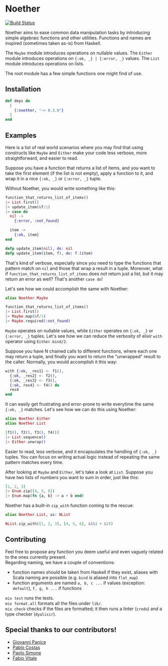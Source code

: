 # Noether

[![Build Status](https://github.com/sphaso/noether/actions/workflows/elixir.yml/badge.svg?branch=main)](https://github.com/sphaso/noether/actions/workflows/elixir.yml)

Noether aims to ease common data manipulation tasks by introducing simple algebraic functions and other utilities.
Functions and names are inspired (sometimes taken as-is) from Haskell.

The `Maybe` module introduces operations on nullable values.
The `Either` module introduces operations on `{:ok, _} | {:error, _}` values.
The `List` module introduces operations on lists.

The root module has a few simple functions one might find of use.

## Installation

```elixir
def deps do
  [
    {:noether, "~> 0.3.0"}
  ]
end
```

## Examples

Here is a list of real world scenarios where you may find that using constructs like `Maybe` and `Either` make your code less verbose, more straightforward, and easier to read.

Suppose you have a function that returns a list of items, and you want to take the first element (if the list is not empty), apply a function to it, and wrap it in a nice `{:ok, _}` or `{:error, _}` tuple.

Without Noether, you would write something like this:

```elixir
function_that_returns_list_of_items()
|> List.first()
|> update_item(&f/1)
|> case do
  nil ->
    {:error, :not_found}

  item ->
    {:ok, item}
end

defp update_item(nil), do: nil
defp update_item(item, f), do: f.(item)
```

That's kind of verbose, especially since you need to type the functions that pattern match on `nil` and those that wrap a result in a tuple. Moreover, what if `function_that_returns_list_of_items` does not return just a list, but it may return an error as well? That's another `case do`!

Let's see how we could accomplish the same with Noether:

```elixir
alias Noether.Maybe

function_that_returns_list_of_items()
|> List.first()
|> Maybe.map(&f/1)
|> Maybe.required(:not_found)
```

`Maybe` operates on nullable values, while `Either` operates on `{:ok, _}` or `{:error, _}` tuples. Let's see how we can reduce the verbosity of elixir `with` operator using `Either.bind/2`.

Suppose you have N chained calls to different functions, where each one may return a tuple, and finally you want to return the "unwrapped" result to the caller. Normally, you would accomplish it this way:

```elixir
with {:ok, _res1} <- f1(),
  {:ok, _res2} <- f2(),
  {:ok, _res3} <- f3(),
  {:ok, res4} <- f4() do
  res4
end
```

It can easily get frustrating and error-prone to write everytime the same `{:ok, _}` matches. Let's see how we can do this using Noether:

```elixir
alias Noether.Either
alias Noether.List

[f1(), f2(), f3(), f4()]
|> List.sequence()
|> Either.unwrap()
```

Easier to read, less verbose, and it encapsulates the handling of `{:ok, _}` tuples. You can focus on writing actual logic instead of repeating the same pattern matches every time.

After looking at `Maybe` and `Either`, let's take a look at `List`. Suppose you have two lists of numbers you want to sum in order, just like this:

```elixir
[1, 2, 3]
|> Enum.zip([4, 5, 6])
|> Enum.map(fn {a, b} -> a + b end)
```

Noether has a built-in `zip_with` function coming to the rescue:

```elixir
alias Noether.List, as: NList

NList.zip_with([1, 2, 3], [4, 5, 6], &(&1 + &2))
```

## Contributing

Feel free to propose any function you deem useful and even vaguely related to the ones currently present.    
Regarding naming, we have a couple of conventions:    
- function names should be taken from Haskell if they exist, aliases with Scala naming are possible (e.g. `bind` is aliased into `flat_map`)    
- function arguments are named `a, b, c ...` if values (exception: `default`), `f, g, h ...` if functions    

`mix test` runs the tests.    
`mix format.all` formats all the files under `lib/`.    
`mix check` checks if the files are formatted; it then runs a linter (`credo`) and a type checker (`dyalixir`).    

## Special thanks to our contributors!
- [Giovanni Panice](https://github.com/kmos)
- [Pablo Costas](https://github.com/pablocostass)
- [Paolo Simone](https://github.com/paolosimone)
- [Fabio Vitale](https://github.com/c0m3tx)

